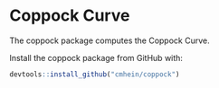 # Coppock Curve

The coppock package computes the Coppock Curve.

Install the coppock package from GitHub with:

``` r
devtools::install_github("cmhein/coppock")
```
